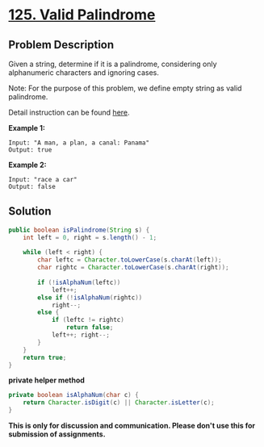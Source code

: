 # [125. Valid Palindrome][title]

## Problem Description

Given a string, determine if it is a palindrome, considering only alphanumeric characters and ignoring cases.

Note: For the purpose of this problem, we define empty string as valid palindrome.

Detail instruction can be found [here][title].

**Example 1:**

```
Input: "A man, a plan, a canal: Panama"
Output: true
```

**Example 2:**

```
Input: "race a car"
Output: false
```

## Solution

```java
public boolean isPalindrome(String s) {
    int left = 0, right = s.length() - 1;
    
    while (left < right) {
        char leftc = Character.toLowerCase(s.charAt(left));
        char rightc = Character.toLowerCase(s.charAt(right));
        
        if (!isAlphaNum(leftc))
            left++;
        else if (!isAlphaNum(rightc)) 
            right--;
        else {
            if (leftc != rightc)
                return false;
            left++; right--;
        }
    }
    return true;
}
```

**private helper method**

```java
private boolean isAlphaNum(char c) {
    return Character.isDigit(c) || Character.isLetter(c);
}
```

**This is only for discussion and communication. Please don't use this for submission of assignments.**

[title]: https://leetcode.com/problems/add-strings/